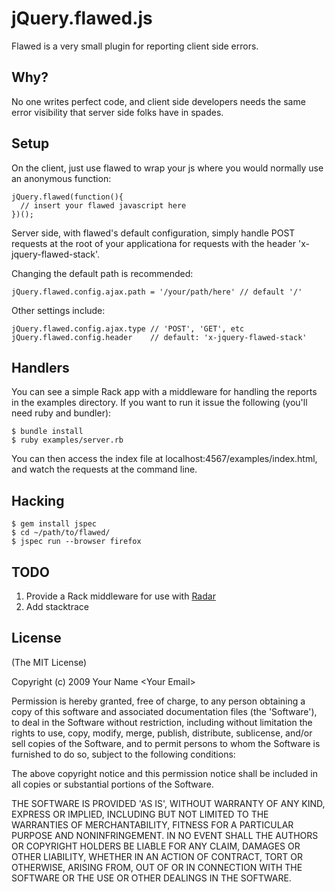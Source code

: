 
# jQuery.flawed.js

Flawed is a very small plugin for reporting client side errors.

## Why?

No one writes perfect code, and client side developers needs the same error visibility that server side folks have in spades.

## Setup

On the client, just use flawed to wrap your js where you would normally use an anonymous function:

    jQuery.flawed(function(){
      // insert your flawed javascript here
    })();

Server side, with flawed's default configuration, simply handle POST requests at the root of your applicationa for requests with the header 'x-jquery-flawed-stack'.

Changing the default path is recommended:

    jQuery.flawed.config.ajax.path = '/your/path/here' // default '/'

Other settings include:

    jQuery.flawed.config.ajax.type // 'POST', 'GET', etc
    jQuery.flawed.config.header    // default: 'x-jquery-flawed-stack'

## Handlers

You can see a simple Rack app with a middleware for handling the reports in the examples directory. If you want to run it issue the following (you'll need ruby and bundler):

    $ bundle install
    $ ruby examples/server.rb

You can then access the index file at localhost:4567/examples/index.html, and watch the requests at the command line.

## Hacking

    $ gem install jspec
    $ cd ~/path/to/flawed/
    $ jspec run --browser firefox

## TODO

1. Provide a Rack middleware for use with [Radar](http://github.com/mitchellh/radar)
2. Add stacktrace

## License

(The MIT License)

Copyright (c) 2009 Your Name &lt;Your Email&gt;

Permission is hereby granted, free of charge, to any person obtaining
a copy of this software and associated documentation files (the
'Software'), to deal in the Software without restriction, including
without limitation the rights to use, copy, modify, merge, publish,
distribute, sublicense, and/or sell copies of the Software, and to
permit persons to whom the Software is furnished to do so, subject to
the following conditions:

The above copyright notice and this permission notice shall be
included in all copies or substantial portions of the Software.

THE SOFTWARE IS PROVIDED 'AS IS', WITHOUT WARRANTY OF ANY KIND,
EXPRESS OR IMPLIED, INCLUDING BUT NOT LIMITED TO THE WARRANTIES OF
MERCHANTABILITY, FITNESS FOR A PARTICULAR PURPOSE AND NONINFRINGEMENT.
IN NO EVENT SHALL THE AUTHORS OR COPYRIGHT HOLDERS BE LIABLE FOR ANY
CLAIM, DAMAGES OR OTHER LIABILITY, WHETHER IN AN ACTION OF CONTRACT,
TORT OR OTHERWISE, ARISING FROM, OUT OF OR IN CONNECTION WITH THE
SOFTWARE OR THE USE OR OTHER DEALINGS IN THE SOFTWARE.
